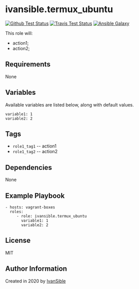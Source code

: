 # ivansible.termux_ubuntu

[![Github Test Status](https://github.com/ivansible/termux-ubuntu/workflows/Molecule%20test/badge.svg?branch=master)](https://github.com/ivansible/termux-ubuntu/actions)
[![Travis Test Status](https://travis-ci.org/ivansible/termux-ubuntu.svg?branch=master)](https://travis-ci.org/ivansible/termux-ubuntu)
[![Ansible Galaxy](https://img.shields.io/badge/galaxy-ivansible.termux__ubuntu-68a.svg?style=flat)](https://galaxy.ansible.com/ivansible/termux_ubuntu/)

This role will:
 - action1;
 - action2;


## Requirements

None


## Variables

Available variables are listed below, along with default values.

    variable1: 1
    variable2: 2


## Tags

- `role1_tag1` -- action1
- `role1_tag2` -- action2


## Dependencies

None


## Example Playbook

    - hosts: vagrant-boxes
      roles:
         - role: ivansible.termux_ubuntu
           variable1: 1
           variable2: 2


## License

MIT


## Author Information

Created in 2020 by [IvanSible](https://github.com/ivansible)
